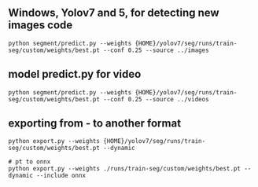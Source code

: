 ## Windows, Yolov7 and 5, for detecting new images code 

    python segment/predict.py --weights {HOME}/yolov7/seg/runs/train-seg/custom/weights/best.pt --conf 0.25 --source ../images

## model predict.py for video

    python segment/predict.py --weights {HOME}/yolov7/seg/runs/train-seg/custom/weights/best.pt --conf 0.25 --source ../videos


## exporting from - to another format
    python export.py --weights {HOME}/yolov7/seg/runs/train-seg/custom/weights/best.pt --dynamic

    # pt to onnx
    python export.py --weights ./runs/train-seg/custom/weights/best.pt --dynamic --include onnx
    


 
